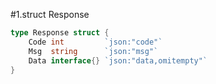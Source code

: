 #1.struct Response

```go
type Response struct {
	Code int         `json:"code"`
	Msg  string      `json:"msg"`
	Data interface{} `json:"data,omitempty"`
}

```